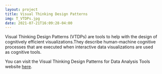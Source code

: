 ```yaml
---
layout: project
title: Visual Thinking Design Patterns
img: T_VTDPs.jpg
date: 2021-07-21T16:09:28-04:00
---
```


Visual Thinking Design Patterns (VTDPs) are tools to help with the design of cognitively efficient visualizations.They describe human-machine cognitive processes that are executed when interactive data visualizations are used as cognitive tools.

You can visit the Visual Thinking Design Patterns for Data Analysis Tools website [here](/VTDP_web_pages/VTDP_HomePage.html).